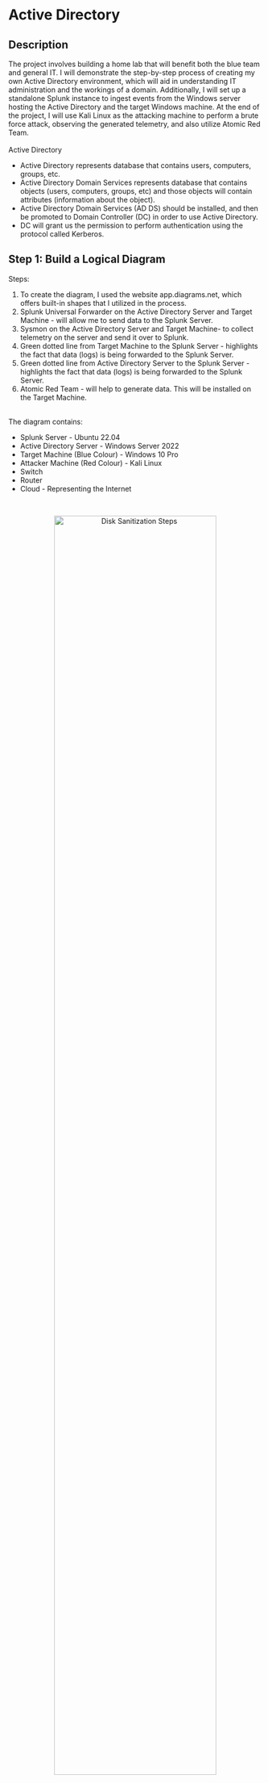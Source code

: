 # Active Directory

<h2>Description</h2>
The project involves building a home lab that will benefit both the blue team and general IT. I will demonstrate the step-by-step process of creating my own Active Directory environment, which will aid in understanding IT administration and the workings of a domain. Additionally, I will set up a standalone Splunk instance to ingest events from the Windows server hosting the Active Directory and the target Windows machine. At the end of the project, I will use Kali Linux as the attacking machine to perform a brute force attack, observing the generated telemetry, and also utilize Atomic Red Team.
<br /><br />
Active Directory
<ul>
  <li>Active Directory represents database that contains users, computers, groups, etc.</li>
  <li>Active Directory Domain Services represents database that contains objects (users, computers, groups, etc) and those objects will contain attributes (information about the object).</li>
  <li>Active Directory Domain Services (AD DS) should be installed, and then be promoted to Domain Controller (DC) in order to use Active Directory.</li>
  <li>DC will grant us the permission to perform authentication using the protocol called Kerberos.</li>
</ul>


<h2>Step 1: Build a Logical Diagram </h2>
Steps: <br />
<ol>
  <li>To create the diagram, I used the website app.diagrams.net, which offers built-in shapes that I utilized in the process.</li>
  <li>Splunk Universal Forwarder on the Active Directory Server and Target Machine - will allow me to send data to the Splunk Server.</li>
  <li>Sysmon on the Active Directory Server and Target Machine- to collect telemetry on the server and send it over to Splunk.</li>
  <li>Green dotted line from Target Machine to the Splunk Server - highlights the fact that data (logs) is being forwarded to the Splunk Server.</li>
  <li>Green dotted line from Active Directory Server to the Splunk Server - highlights the fact that data (logs) is being forwarded to the Splunk Server.</li>
  <li>Atomic Red Team - will help to generate data. This will be installed on the Target Machine.</li>
</ol> <br /> 
The diagram contains:<br />
<ul>
  <li>Splunk Server - Ubuntu 22.04</li>
  <li>Active Directory Server - Windows Server 2022</li>
  <li>Target Machine (Blue Colour) - Windows 10 Pro</li>
  <li>Attacker Machine (Red Colour) - Kali Linux</li>
  <li>Switch</li>
  <li>Router</li>
  <li>Cloud - Representing the Internet</li>
</ul>
<br />
<p align="center">
<img src="https://i.imgur.com/AO7JaMr.png" height="80%" width="80%" alt="Disk Sanitization Steps"/>
<br />

  
<h2>Step 2: Install Virtual Machines </h2>
OS to be installed:<br />
<ul>
  <li>Windows Server 2022</li>
  <li>Windows 10 Pro</li>
  <li>Kali Linux</li>
  <li>Ubuntu 22.04</li>
</ul>
Steps: <br />
<ol>
  <li>Download the ISO files of the OS mentioned above.</li>
    <p align="center">a. Windows 10 Pro<br />
    <img src="https://i.imgur.com/nd17Dn7.png" height="80%" width="80%" alt="Disk Sanitization Steps"/>
    <br />
    b. Kali Linux<br /><p align="center">
    <img src="https://i.imgur.com/RbGf5Ju.png" height="80%" width="80%" alt="Disk Sanitization Steps"/>
    <br />
    c. Windows Server 2022 <br /><p align="center">
      I have selected the 2nd option as it will offer a Desktop mode experience rather than a CLI.
    <img src="https://i.imgur.com/NTJigBn.png" height="80%" width="80%" alt="Disk Sanitization Steps"/>
    <br />
    <img src="https://i.imgur.com/DgMWyQr.png" height="80%" width="80%" alt="Disk Sanitization Steps"/>
    <br />
    <img src="https://i.imgur.com/a68sHJG.png" height="80%" width="80%" alt="Disk Sanitization Steps"/>
    <br />
    <img src="" height="80%" width="80%" alt="Disk Sanitization Steps"/>
    <br />
    d. Ubuntu 22.04 <br /><p align="center">
    <img src="https://i.imgur.com/G7qFMdP.png" height="80%" width="80%" alt="Disk Sanitization Steps"/>
    <br />
  <li></li>
</ol>


<h2>Step 3: Install & Configure Software </h2>
Software to be installed: <br />
<ul>
  <li>Sysmon</li>
  <li>Splunk</li>
</ul>
Steps: <br />
<ol>
  <li></li>
</ol>


<h2>Step 4: Configure Active Directory </h2>
Steps: <br />
<ol>
  <li></li>
</ol>


<h2>Step 5: Generate Telemetry with Kali Linux & ART </h2>

- <b>Kali Linux</b> <br>
- <b>Sysmon</b> <br>
- <b>Install Atomic Red Team</b> <br>
